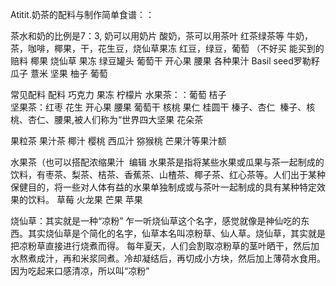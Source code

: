 Atitit.奶茶的配料与制作简单食谱：：


茶水和奶的比例是7：3,
奶可以用奶片 酸奶，茶可以用茶叶 红茶绿茶等
牛奶，茶，咖啡，椰果，干，花生豆，烧仙草果冻
红豆，绿豆，葡萄 （不好买 
能买到的赔料
椰果 烧仙草 果冻 绿豆罐头  葡萄干 开心果 腰果 各种果汁
Basil seed罗勒籽  瓜子 薏米 坚果
柚子 葡萄 

常见配料
配料 巧克力 果冻 柠檬片
水果茶：：葡萄 桔子   
坚果茶：红枣 花生 开心果 腰果 葡萄干 核桃 果仁 桂圆干 榛子、杏仁
 榛子、核桃、杏仁、腰果,被人们称为“世界四大坚果
花朵茶 

果粒茶 果汁茶
椰汁 樱桃 西瓜汁 猕猴桃 芒果汁等果汁额

水果茶（也可以搭配浓缩果汁
 编辑
水果茶是指将某些水果或瓜果与茶一起制成的饮料，有枣茶、梨茶、桔茶、香蕉茶、山楂茶、椰子茶、红心茶等。人们出于某种保健目的，将一些对人体有益的水果单独制成或与茶叶一起制成的具有某种特定效果的饮料。
草莓 火龙果 芒果 苹果



烧仙草：其实就是一种“凉粉”
乍一听烧仙草这个名字，感觉就像是神仙吃的东西。其实烧仙草是个简化的名字，仙草本名叫凉粉草、仙人草。烧仙草，其实就是把凉粉草直接进行烧煮而得。
每年夏天，人们会割取凉粉草的茎叶晒干，然后加水熬煮成汁，再和米浆同煮。冷却凝结后，再切成小方块，然后加上薄荷水食用。因为吃起来口感清凉，所以叫“凉粉”

